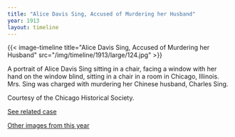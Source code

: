 ```yaml
---
title: "Alice Davis Sing, Accused of Murdering her Husband"
year: 1913
layout: timeline
---
```


{{< image-timeline title="Alice Davis Sing, Accused of Murdering her Husband" src="/img/timeline/1913/large/124.jpg" >}}


A portrait of Alice Davis Sing sitting in a chair, facing a window with her hand on the window blind, sitting in a chair in a room in Chicago, Illinois. Mrs. Sing was charged with murdering her Chinese husband, Charles Sing. 

Courtesy of the Chicago Historical Society. 

[See related case](/database/4918/)  

[Other images from this year](/historical/timeline/1913)